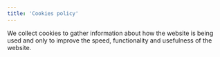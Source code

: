 ```yaml
---
title: 'Cookies policy'
---
```


We collect cookies to gather information about how the website is being used and only to improve the speed, functionality and usefulness of the website.
